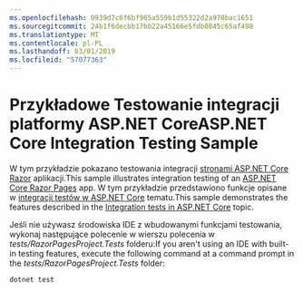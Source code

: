 ```yaml
---
ms.openlocfilehash: 0939d7c6f6bf905a559b1d55322d2a970bac1651
ms.sourcegitcommit: 24b1f6decbb17bb22a45166e5fdb0845c65af498
ms.translationtype: MT
ms.contentlocale: pl-PL
ms.lasthandoff: 03/01/2019
ms.locfileid: "57077363"
---
```

# <a name="aspnet-core-integration-testing-sample"></a><span data-ttu-id="ed8f6-101">Przykładowe Testowanie integracji platformy ASP.NET Core</span><span class="sxs-lookup"><span data-stu-id="ed8f6-101">ASP.NET Core Integration Testing Sample</span></span>

<span data-ttu-id="ed8f6-102">W tym przykładzie pokazano testowania integracji [stronami ASP.NET Core Razor](https://docs.microsoft.com/aspnet/core/mvc/razor-pages) aplikacji.</span><span class="sxs-lookup"><span data-stu-id="ed8f6-102">This sample illustrates integration testing of an [ASP.NET Core Razor Pages](https://docs.microsoft.com/aspnet/core/mvc/razor-pages) app.</span></span> <span data-ttu-id="ed8f6-103">W tym przykładzie przedstawiono funkcje opisane w [integracji testów w ASP.NET Core](https://docs.microsoft.com/aspnet/core/test/integration-tests) tematu.</span><span class="sxs-lookup"><span data-stu-id="ed8f6-103">This sample demonstrates the features described in the [Integration tests in ASP.NET Core](https://docs.microsoft.com/aspnet/core/test/integration-tests) topic.</span></span>

<span data-ttu-id="ed8f6-104">Jeśli nie używasz środowiska IDE z wbudowanymi funkcjami testowania, wykonaj następujące polecenie w wierszu polecenia w *tests/RazorPagesProject.Tests* folderu:</span><span class="sxs-lookup"><span data-stu-id="ed8f6-104">If you aren't using an IDE with built-in testing features, execute the following command at a command prompt in the *tests/RazorPagesProject.Tests* folder:</span></span>

```console
dotnet test
```
